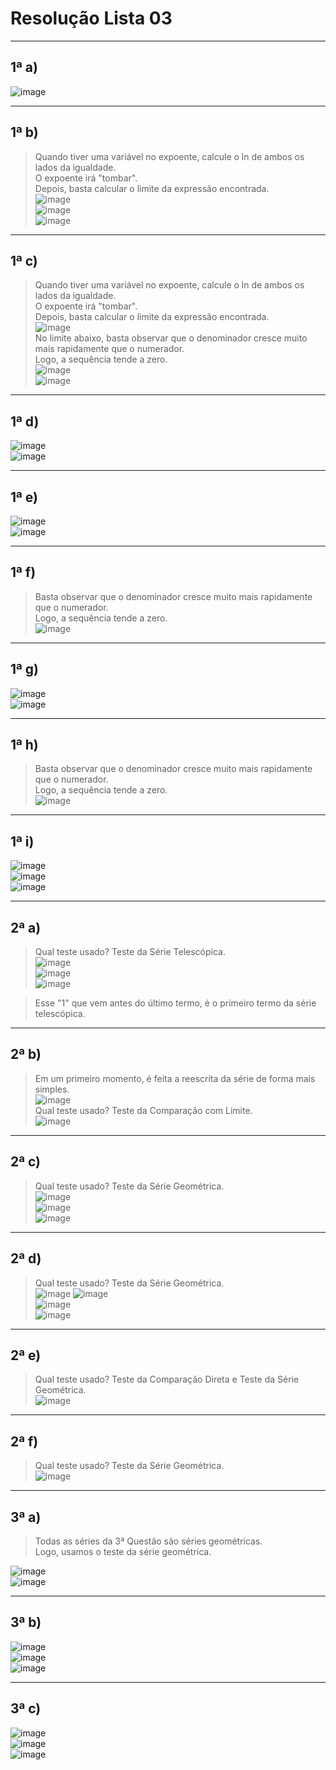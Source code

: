 # Resolução Lista 03

---
## 1ª a)

![image](https://github.com/user-attachments/assets/0b28de8a-091e-4fdd-b02e-a223d934808e)

---
## 1ª b)

> Quando tiver uma variável no expoente, calcule o ln de ambos os lados da igualdade.<br>
> O expoente irá "tombar".<br>
> Depois, basta calcular o limite da expressão encontrada.<br>
![image](https://github.com/user-attachments/assets/884ca897-46a7-449b-834c-41526b671248)<br>
![image](https://github.com/user-attachments/assets/9b3aac89-a4ff-4c55-8af0-886df6595fc8)<br>
![image](https://github.com/user-attachments/assets/fd57bad5-e66a-477c-8d51-912b34390231)

---
## 1ª c)

> Quando tiver uma variável no expoente, calcule o ln de ambos os lados da igualdade.<br>
> O expoente irá "tombar".<br>
> Depois, basta calcular o limite da expressão encontrada.<br>
![image](https://github.com/user-attachments/assets/112477e6-268a-461b-833e-13718f88a524)<br>
> No limite abaixo, basta observar que o denominador cresce muito mais rapidamente que o numerador.<br>
> Logo, a sequência tende a zero.<br>
![image](https://github.com/user-attachments/assets/2c866da7-c515-47aa-b6d7-f962ce0e98c7)<br>
![image](https://github.com/user-attachments/assets/98725ec7-bd0e-43e4-b0ee-65dc7f9f1e8f)

---
## 1ª d)

![image](https://github.com/user-attachments/assets/0232a556-0215-4313-b6fa-bf20f0c0d9b7)<br>
![image](https://github.com/user-attachments/assets/8bcb836f-9846-4011-99d5-2d47d8884ded)

---
## 1ª e)

![image](https://github.com/user-attachments/assets/55f52bf9-5912-4f40-b1c6-214193f5b893)<br>
![image](https://github.com/user-attachments/assets/c07d4078-c33f-4b1c-b11f-f827e88c795b)

---
## 1ª f)

> Basta observar que o denominador cresce muito mais rapidamente que o numerador.<br>
> Logo, a sequência tende a zero.<br>
![image](https://github.com/user-attachments/assets/0fc0e83e-5ff1-486d-a016-98e92aa2970b)

---
## 1ª g)

![image](https://github.com/user-attachments/assets/c9e9adf9-dd62-46df-918f-36824d9a23bf)<br>
![image](https://github.com/user-attachments/assets/7baa868d-219b-4bc4-864c-18688d44fe65)

---
## 1ª h)

> Basta observar que o denominador cresce muito mais rapidamente que o numerador.<br>
> Logo, a sequência tende a zero.<br>
![image](https://github.com/user-attachments/assets/3c3a9da0-5ece-4fc9-be3f-6c4fbe7dde25)

---
## 1ª i)

![image](https://github.com/user-attachments/assets/3f00e5e7-d330-4233-800a-79d9b9b7e435)<br>
![image](https://github.com/user-attachments/assets/91592adc-60d7-47d6-9804-e14edade1879)<br>
![image](https://github.com/user-attachments/assets/396ea267-619b-4378-9653-4a091a2279ad)

---
## 2ª a)

> Qual teste usado? Teste da Série Telescópica.<br>
![image](https://github.com/user-attachments/assets/93122441-e3c9-414c-ac71-dcf1af4c8264)<br>
![image](https://github.com/user-attachments/assets/deda579e-5f32-4fc2-9293-cbba4fdca248)<br>
![image](https://github.com/user-attachments/assets/a8fcc721-ecda-4e68-9ab0-db3e7cd0bcb2)<br>

> Esse "1" que vem antes do último termo, é o primeiro termo da série telescópica.

---
## 2ª b)

> Em um primeiro momento, é feita a reescrita da série de forma mais simples.<br>
![image](https://github.com/user-attachments/assets/4f9d0bb0-c697-41aa-ac80-1fdbbb86d017)<br>
> Qual teste usado? Teste da Comparação com Limite.<br>
![image](https://github.com/user-attachments/assets/d9132f8e-9613-4f94-ab1d-9465ddd33e69)

---
## 2ª c)

> Qual teste usado? Teste da Série Geométrica.<br>
![image](https://github.com/user-attachments/assets/ed87b6ba-e15e-402c-a0e7-857722b93bef)<br>
![image](https://github.com/user-attachments/assets/ae8d7cf1-010e-44aa-acc3-7f0b467329bc)<br>
![image](https://github.com/user-attachments/assets/8a303b86-cfd2-4140-988b-56df6cf0d0ae)

---
## 2ª d)

> Qual teste usado? Teste da Série Geométrica.<br>
![image](https://github.com/user-attachments/assets/22ac65c1-bb3c-47e3-a214-312740e558d3)
![image](https://github.com/user-attachments/assets/de27bd6f-600b-4a55-be61-82b922fae3de)<br>
![image](https://github.com/user-attachments/assets/1ca01df5-41e1-4feb-af47-b93e99cea624)<br>
![image](https://github.com/user-attachments/assets/17d9a409-a506-4f05-89ef-3413f0fa43b6)

---
## 2ª e)

> Qual teste usado? Teste da Comparação Direta e Teste da Série Geométrica.<br>
![image](https://github.com/user-attachments/assets/9d39f147-3a5a-4f5d-9afa-a4e1a6e6bc91)<br>

---
## 2ª f)

> Qual teste usado? Teste da Série Geométrica.<br>
![image](https://github.com/user-attachments/assets/e830b48c-f43b-4cbb-94cc-57d5653eb178)

---
## 3ª a)

> Todas as séries da 3ª Questão são séries geométricas.<br>
> Logo, usamos o teste da série geométrica.<br>

![image](https://github.com/user-attachments/assets/e9537472-a2ec-467a-81aa-712901929eed)<br>
![image](https://github.com/user-attachments/assets/a5f33082-b8e1-4625-819d-71a111c5bb5e)

---
## 3ª b)

![image](https://github.com/user-attachments/assets/2750a977-f71f-4728-a957-ee2fbe10e440)<br>
![image](https://github.com/user-attachments/assets/2f3a8a49-41d3-4f47-aea5-189a378a8794)<br>
![image](https://github.com/user-attachments/assets/de24f7f3-a46a-453d-98ea-6ce6a613cb11)

---
## 3ª c)

![image](https://github.com/user-attachments/assets/c9ec9671-8327-47a9-9a2a-2400cfdd0ecd)<br>
![image](https://github.com/user-attachments/assets/f27af4e5-5107-483f-9f27-dca98ba8d645)<br>
![image](https://github.com/user-attachments/assets/730288ef-8211-4603-add9-0452c2b66568)
